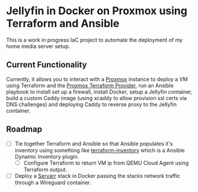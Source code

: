 # Jellyfin in Docker on Proxmox using Terraform and Ansible   

This is a work in progress IaC project to automate the deployment of my home media server setup.

## Current Functionality 

Currently, it allows you to interact with a [Proxmox](https://www.proxmox.com/en/) instance to deploy a VM using Terraform and the [Proxmox Terraform Provider](https://registry.terraform.io/providers/Telmate/proxmox/2.9.11), run an Ansible playbook to install set up a firewall, install Docker, setup a Jellyfin container, build a custom Caddy image (using xcaddy to allow provision ssl certs via DNS challenges) and deploying Caddy to reverse proxy to the Jellyfin container.

## Roadmap

- [ ] Tie together Terraform and Ansible so that Ansible populates it's inventory using something like [terraform-inventory](https://github.com/nbering/terraform-inventory/) which is a Ansible Dynamic Inventory plugin.
  - [ ] Configure Terraform to return VM ip from QEMU Cloud Agent using Terraform output.
- [ ] Deploy a [Servarr](https://wiki.servarr.com/) stack in Docker passing the stacks network traffic through a Wireguard container. 
